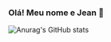 ### Olá! Meu nome e Jean 🖖

![Anurag's GitHub stats](https://github-readme-stats.vercel.app/api?username=JeanAlves00&show_icons=true&theme=radical)
